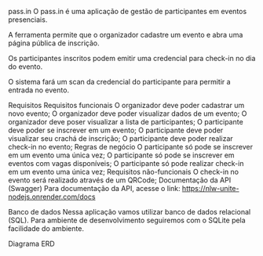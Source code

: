 pass.in
O pass.in é uma aplicação de gestão de participantes em eventos presenciais.

A ferramenta permite que o organizador cadastre um evento e abra uma página pública de inscrição.

Os participantes inscritos podem emitir uma credencial para check-in no dia do evento.

O sistema fará um scan da credencial do participante para permitir a entrada no evento.

Requisitos
Requisitos funcionais
 O organizador deve poder cadastrar um novo evento;
 O organizador deve poder visualizar dados de um evento;
 O organizador deve poser visualizar a lista de participantes;
 O participante deve poder se inscrever em um evento;
 O participante deve poder visualizar seu crachá de inscrição;
 O participante deve poder realizar check-in no evento;
Regras de negócio
 O participante só pode se inscrever em um evento uma única vez;
 O participante só pode se inscrever em eventos com vagas disponíveis;
 O participante só pode realizar check-in em um evento uma única vez;
Requisitos não-funcionais
 O check-in no evento será realizado através de um QRCode;
Documentação da API (Swagger)
Para documentação da API, acesse o link: https://nlw-unite-nodejs.onrender.com/docs

Banco de dados
Nessa aplicação vamos utilizar banco de dados relacional (SQL). Para ambiente de desenvolvimento seguiremos com o SQLite pela facilidade do ambiente.

Diagrama ERD